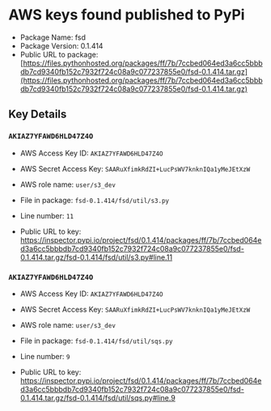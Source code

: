 # AWS keys found published to PyPi

* Package Name: fsd
* Package Version: 0.1.414
* Public URL to package: [https://files.pythonhosted.org/packages/ff/7b/7ccbed064ed3a6cc5bbbdb7cd9340fb152c7932f724c08a9c077237855e0/fsd-0.1.414.tar.gz](https://files.pythonhosted.org/packages/ff/7b/7ccbed064ed3a6cc5bbbdb7cd9340fb152c7932f724c08a9c077237855e0/fsd-0.1.414.tar.gz)

## Key Details

### `AKIAZ7YFAWD6HLD47Z4O`

* AWS Access Key ID: `AKIAZ7YFAWD6HLD47Z4O`
* AWS Secret Access Key: `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` 
* AWS role name: `user/s3_dev`
* File in package: `fsd-0.1.414/fsd/util/s3.py`
* Line number: `11`

* Public URL to key: https://inspector.pypi.io/project/fsd/0.1.414/packages/ff/7b/7ccbed064ed3a6cc5bbbdb7cd9340fb152c7932f724c08a9c077237855e0/fsd-0.1.414.tar.gz/fsd-0.1.414/fsd/util/s3.py#line.11



### `AKIAZ7YFAWD6HLD47Z4O`

* AWS Access Key ID: `AKIAZ7YFAWD6HLD47Z4O`
* AWS Secret Access Key: `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` 
* AWS role name: `user/s3_dev`
* File in package: `fsd-0.1.414/fsd/util/sqs.py`
* Line number: `9`

* Public URL to key: https://inspector.pypi.io/project/fsd/0.1.414/packages/ff/7b/7ccbed064ed3a6cc5bbbdb7cd9340fb152c7932f724c08a9c077237855e0/fsd-0.1.414.tar.gz/fsd-0.1.414/fsd/util/sqs.py#line.9


